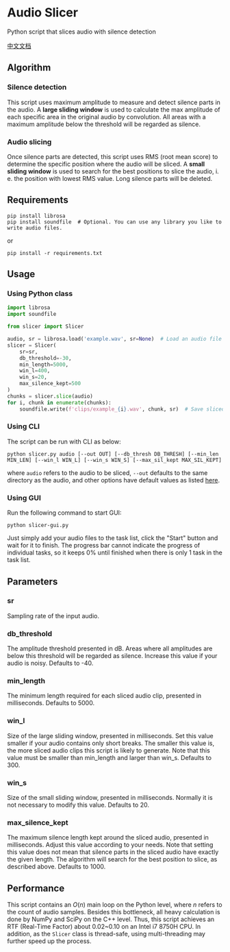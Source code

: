 # Audio Slicer

Python script that slices audio with silence detection

[中文文档](README.zh-CN.md)

## Algorithm

### Silence detection

This script uses maximum amplitude to measure and detect silence parts in the audio. A **large sliding window** is used to calculate the max amplitude of each specific area in the original audio by convolution. All areas with a maximum amplitude below the threshold will be regarded as silence.

### Audio slicing

Once silence parts are detected, this script uses RMS (root mean score) to determine the specific position where the audio will be sliced. A **small sliding window** is used to search for the best positions to slice the audio, i. e. the position with lowest RMS value. Long silence parts will be deleted.

## Requirements

```shell
pip install librosa
pip install soundfile  # Optional. You can use any library you like to write audio files.
```

or

```shell
pip install -r requirements.txt
```

## Usage

### Using Python class

```python
import librosa
import soundfile

from slicer import Slicer

audio, sr = librosa.load('example.wav', sr=None)  # Load an audio file with librosa
slicer = Slicer(
    sr=sr,
    db_threshold=-30,
    min_length=5000,
    win_l=400,
    win_s=20,
    max_silence_kept=500
)
chunks = slicer.slice(audio)
for i, chunk in enumerate(chunks):
    soundfile.write(f'clips/example_{i}.wav', chunk, sr)  # Save sliced audio files with soundfile
```

### Using CLI

The script can be run with CLI as below:

```shell
python slicer.py audio [--out OUT] [--db_thresh DB_THRESH] [--min_len MIN_LEN] [--win_l WIN_L] [--win_s WIN_S] [--max_sil_kept MAX_SIL_KEPT]
```

where `audio` refers to the audio to be sliced, `--out` defaults to the same directory as the audio, and other options have default values as listed [here](#Parameters).

### Using GUI

Run the following command to start GUI:

```Shell
python slicer-gui.py
```

Just simply add your audio files to the task list, click the "Start" button and wait for it to finish. The progress bar cannot indicate the progress of individual tasks, so it keeps 0% until finished when there is only 1 task in the task list.

## Parameters

### sr

Sampling rate of the input audio.

### db_threshold

The amplitude threshold presented in dB. Areas where all amplitudes are below this threshold will be regarded as silence. Increase this value if your audio is noisy. Defaults to -40.

### min_length

The minimum length required for each sliced audio clip, presented in milliseconds. Defaults to 5000.

### win_l

Size of the large sliding window, presented in milliseconds. Set this value smaller if your audio contains only short breaks. The smaller this value is, the more sliced audio clips this script is likely to generate. Note that this value must be smaller than min_length and larger than win_s. Defaults to 300.

### win_s

Size of the small sliding window, presented in milliseconds. Normally it is not necessary to modify this value. Defaults to 20.

### max_silence_kept

The maximum silence length kept around the sliced audio, presented in milliseconds. Adjust this value according to your needs. Note that setting this value does not mean that silence parts in the sliced audio have exactly the given length. The algorithm will search for the best position to slice, as described above. Defaults to 1000.

## Performance

This script contains an $O(n)$ main loop on the Python level, where $n$ refers to the count of audio samples. Besides this bottleneck, all heavy calculation is done by NumPy and SciPy on the C++ level. Thus, this script achieves an RTF (Real-Time Factor) about 0.02~0.10 on an Intel i7 8750H CPU. In addition, as the `Slicer` class is thread-safe, using multi-threading may further speed up the process.

